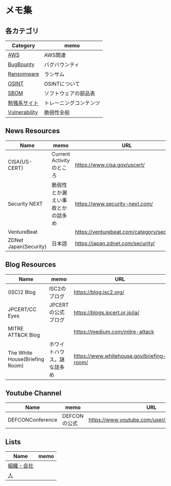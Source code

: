 # メモ集

## 各カテゴリ

|Category|memo|
----|----
|[AWS](AWS)|AWS関連|
|[BugBounty](BugBounty)|バグバウンティ|
|[Ransomware](Ransomware)|ランサム|
|[OSINT](OSINT)|OSINTについて|
|[SBOM](SBOM)|ソフトウェアの部品表|
|[勉強系サイト](Training)|トレーニングコンテンツ|
|[Vulnerability](Vulnerability)|脆弱性全般|

## News Resources

|Name|memo|URL|
----|----|----
|CISA(US-CERT)|Current Activityのところ|https://www.cisa.gov/uscert/|
|Security NEXT|脆弱性とか漏えい事故とかの話多め|https://www.security-next.com/|
|VentureBeat||https://venturebeat.com/category/security/|
|ZDNet Japan(Security)|日本語|https://japan.zdnet.com/security/|

## Blog Resources

|Name|memo|URL|
----|----|----
|(ISC)2 Blog|ISC2のブログ|https://blog.isc2.org/|
|JPCERT/CC Eyes|JPCERTの公式ブログ|https://blogs.jpcert.or.jp/ja/|
|MITRE ATT&CK Blog||https://medium.com/mitre-attack|
|The White House(Briefing Room)|ホワイトハウス。謎な話多め|https://www.whitehouse.gov/briefing-room/|

## Youtube Channel

|Name|memo|URL|
----|----|----
|DEFCONConference|DEFCONの公式|https://www.youtube.com/user/DEFCONConference|

## Lists

|Name|memo|
----|----
|[組織・会社](Organizations)||
|[人](Persons)||
